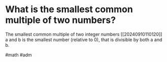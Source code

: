 # What is the smallest common multiple of two numbers? 
The smallest common multiple of two integer numbers [[20240910110120]] a and b is the smallest number (relative to 0), that is divisible by both a and b.

#math #adm